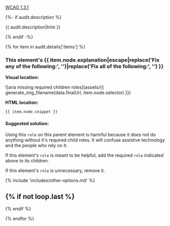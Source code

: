 
<a href="https://www.w3.org/WAI/WCAG21/quickref/?versions=2.0#info-and-relationships">WCAG 1.3.1</a>

{%- if audit.description %}

{{ audit.description|trim }}

{% endif -%}

{% for item in audit.details['items'] %}

<h3> This element's {{ item.node.explanation|escape|replace('Fix any of the following:', '')|replace('Fix all of the following:', '') }} </h3>

__Visual location:__

![aria missing required children roles](assets/{{ generate_img_filename(data.finalUrl, item.node.selector) }})


__HTML location:__

```html
{{ item.node.snippet }}
```

#### Suggested solution:

Using this `role` on this parent element is harmful because it does not do anything without it's required child roles. It will confuse assistive technology and the people who rely on it.

If this element's `role` is meant to be helpful, add the required `role` indicated above to its children.

If this element's `role` is unnecessary, remove it.


{% include 'includes/other-options.md' %}

{% if not loop.last %}
---
{% endif %}
<br>

{% endfor %}

<br>
